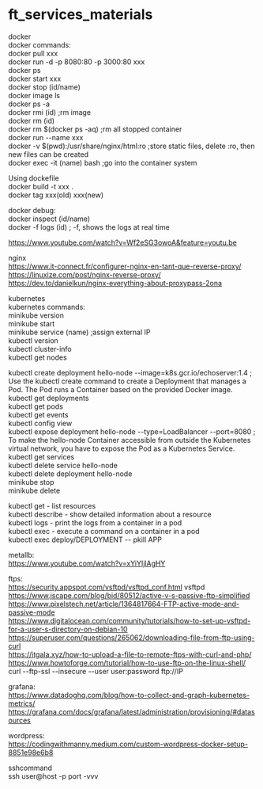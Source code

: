 # ft_services_materials

docker <br />
docker commands:<br />
docker pull xxx <br />
docker run -d -p 8080:80 -p 3000:80 xxx <br />
docker ps <br />
docker start xxx <br />
docker stop (id/name) <br />
docker image ls <br />
docker ps -a <br />
docker rmi (id) ;rm image <br />
docker rm (id) <br />
docker rm $(docker ps -aq) ;rm all stopped container  <br />
docker run --name xxx <br />
docker -v $(pwd):/usr/share/nginx/html:ro ;store static files, delete :ro, then new files can be created <br />
docker exec -it (name) bash ;go into the container system <br />

Using dockefile <br />
docker build -t xxx . <br />
docker tag xxx(old) xxx(new) <br />

docker debug: <br />
docker inspect (id/name) <br />
docker -f logs (id) ; -f, shows the logs at real time<br />

https://www.youtube.com/watch?v=Wf2eSG3owoA&feature=youtu.be<br />

nginx<br />
https://www.it-connect.fr/configurer-nginx-en-tant-que-reverse-proxy/ <br />
https://linuxize.com/post/nginx-reverse-proxy/ <br />
https://dev.to/danielkun/nginx-everything-about-proxypass-2ona <br />

kubernetes <br />
kubernetes commands: <br />
minikube version <br />
minikube start <br />
minikube service (name) ;assign  external IP<br /> 
kubectl version <br />
kubectl cluster-info <br />
kubectl get nodes <br />

kubectl create deployment hello-node --image=k8s.gcr.io/echoserver:1.4 ; Use the kubectl create command to create a Deployment that manages a Pod. The Pod runs a Container based on the provided Docker image. <br />
kubectl get deployments <br />
kubectl get pods <br />
kubectl get events <br />
kubectl config view <br />
kubectl expose deployment hello-node --type=LoadBalancer --port=8080 ; To make the hello-node Container accessible from outside the Kubernetes virtual network, you have to expose the Pod as a Kubernetes Service. <br />
kubectl get services <br />
kubectl delete service hello-node <br />
kubectl delete deployment hello-node <br />
minikube stop <br />
minikube delete <br />

kubectl get - list resources <br />
kubectl describe - show detailed information about a resource <br />
kubectl logs - print the logs from a container in a pod <br />
kubectl exec - execute a command on a container in a pod <br />
kubectl exec deploy/DEPLOYMENT -- pkill APP <br />

metallb: <br />
https://www.youtube.com/watch?v=xYiYIjlAgHY<br />

ftps: <br />
https://security.appspot.com/vsftpd/vsftpd_conf.html vsftpd<br />
https://www.jscape.com/blog/bid/80512/active-v-s-passive-ftp-simplified <br /> 
https://www.pixelstech.net/article/1364817664-FTP-active-mode-and-passive-mode<br />
https://www.digitalocean.com/community/tutorials/how-to-set-up-vsftpd-for-a-user-s-directory-on-debian-10 <br />
https://superuser.com/questions/265062/downloading-file-from-ftp-using-curl <br />
https://itgala.xyz/how-to-upload-a-file-to-remote-ftps-with-curl-and-php/ <br />
https://www.howtoforge.com/tutorial/how-to-use-ftp-on-the-linux-shell/ <br />
curl --ftp-ssl --insecure --user user:password ftp://IP <br />

grafana: <br />
https://www.datadoghq.com/blog/how-to-collect-and-graph-kubernetes-metrics/ <br />
https://grafana.com/docs/grafana/latest/administration/provisioning/#datasources <br />

wordpress: <br />
https://codingwithmanny.medium.com/custom-wordpress-docker-setup-8851e98e6b8<br />

sshcommand <br />
ssh user@host -p port -vvv <br />



